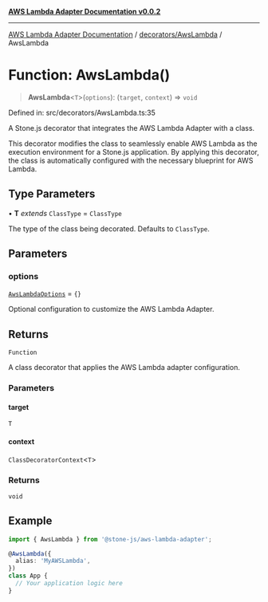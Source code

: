 [**AWS Lambda Adapter Documentation v0.0.2**](../../../README.md)

***

[AWS Lambda Adapter Documentation](../../../modules.md) / [decorators/AwsLambda](../README.md) / AwsLambda

# Function: AwsLambda()

> **AwsLambda**\<`T`\>(`options`): (`target`, `context`) => `void`

Defined in: src/decorators/AwsLambda.ts:35

A Stone.js decorator that integrates the AWS Lambda Adapter with a class.

This decorator modifies the class to seamlessly enable AWS Lambda as the
execution environment for a Stone.js application. By applying this decorator,
the class is automatically configured with the necessary blueprint for AWS Lambda.

## Type Parameters

• **T** *extends* `ClassType` = `ClassType`

The type of the class being decorated. Defaults to `ClassType`.

## Parameters

### options

[`AwsLambdaOptions`](../interfaces/AwsLambdaOptions.md) = `{}`

Optional configuration to customize the AWS Lambda Adapter.

## Returns

`Function`

A class decorator that applies the AWS Lambda adapter configuration.

### Parameters

#### target

`T`

#### context

`ClassDecoratorContext`\<`T`\>

### Returns

`void`

## Example

```typescript
import { AwsLambda } from '@stone-js/aws-lambda-adapter';

@AwsLambda({
  alias: 'MyAWSLambda',
})
class App {
  // Your application logic here
}
```
